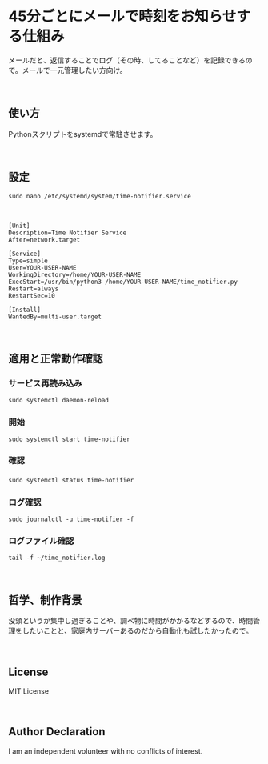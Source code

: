 # 45分ごとにメールで時刻をお知らせする仕組み

メールだと、返信することでログ（その時、してることなど）を記録できるので。メールで一元管理したい方向け。

<br>

## 使い方

Pythonスクリプトをsystemdで常駐させます。

<br>

## 設定

`sudo nano /etc/systemd/system/time-notifier.service`

<br>

```
[Unit]
Description=Time Notifier Service
After=network.target

[Service]
Type=simple
User=YOUR-USER-NAME
WorkingDirectory=/home/YOUR-USER-NAME
ExecStart=/usr/bin/python3 /home/YOUR-USER-NAME/time_notifier.py
Restart=always
RestartSec=10

[Install]
WantedBy=multi-user.target
```

<br>

## 適用と正常動作確認

### サービス再読み込み
`sudo systemctl daemon-reload`

### 開始
`sudo systemctl start time-notifier`

### 確認
`sudo systemctl status time-notifier`
　
### ログ確認
`sudo journalctl -u time-notifier -f`

### ログファイル確認
`tail -f ~/time_notifier.log`

<br>

## 哲学、制作背景
没頭というか集中し過ぎることや、調べ物に時間がかかるなどするので、時間管理をしたいことと、家庭内サーバーあるのだから自動化も試したかったので。

<br>

## License

MIT License

<br>

## Author Declaration

I am an independent volunteer with no conflicts of interest.


